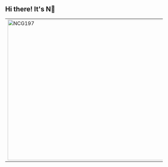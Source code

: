 ## Hi there! It's N👋</span>
<table>
  <tr>
    <td>
      <img src="https://github.com/behindd/behindd/assets/76596012/5b391060-c976-4a58-bb11-a82b8b822b1a" alt="NCG197" width="500" height="450" />
    </td>
    <td>
-  Red Teamer/Pentester <br>
-  𝕊𝔼ℂ𝕌ℝ𝕀𝕋𝕐 ℝ𝔼𝕊𝔼𝔸ℝℂℍ𝔼ℝ <br>
-  Things I do for fun: Video Games/Anime/Manga/Billiards/Martial Arts <br>
-  Twitter/X : https://twitter.com/justt_N <br>
-  YouTube : https://www.youtube.com/@Cyber0xC <br>

    </td>
  </tr>
</table>


<!--
**behindd/behindd** is a ✨ _special_ ✨ repository because its `README.md` (this file) appears on your GitHub profile.

Here are some ideas to get you started:

- 🔭 I’m currently working on ...
- 🌱 I’m currently learning ...
- 👯 I’m looking to collaborate on ...
- 🤔 I’m looking for help with ...
- 💬 Ask me about ...
- 📫 How to reach me: ...
- 😄 Pronouns: ...
- ⚡ Fun fact: ...
-->
